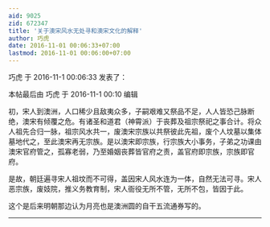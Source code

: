 ```yaml
---
aid: 9025
zid: 672347
title: '关于澳宋风水无处寻和澳宋文化的解释'
author: 巧虎
date: 2016-11-01 00:06:33+07:00
lastmod: 2016-11-01 00:06:00+07:00
---
```


巧虎 于 2016-11-1 00:06:33 发表了：

本帖最后由 巧虎 于 2016-11-1 00:10 编辑 

初，宋人到澳洲，人口稀少且敌夷众多，子嗣艰难又祭品不足，人人皆恐己脉断绝，澳宋有倾覆之危。有诸圣和道君（神霄派）于丧葬及祖宗祭祀之事合计。将众人祖先合归一脉，祖宗风水共一，废澳宋宗族以共祭彼此先祖，废个人坟墓以集体墓地代之，至此澳宋再无宗族。是以澳宋即宗族，行宗族大小事务，子弟之功课由澳宋官府管之，孤寡老弱，乃至婚姻丧葬皆官府之责，盖官府即宗族，宗族即官府。

是故，朝廷遍寻宋人祖坟而不可得，盖因宋人风水连为一体，自然无法可寻。宋人恶宗族，废妓院，推义务教育制，宋人衙役无所不管，无所不包，皆因于此。

这个是后来明朝那边认为月亮也是澳洲圆的自干五流通券写的。

---------

